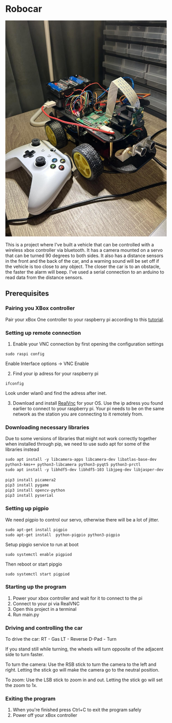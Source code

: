 # Robocar
![Alt text](Images/robocar.jpg)

This is a project where I've built
a vehicle that can be controlled with a wireless xbox controller via bluetooth.
It has a camera mounted on a servo that can be turned 90 degrees to both sides.
It also has a distance sensors in the front and the back of the car, and a warning sound will
be set off if the vehicle is too close to any object. The closer the car is 
to an obstacle, the faster the alarm will beep. I've used a serial connection to an arduino
to read data from the distance sensors.

## Prerequisites

### Pairing you XBox controller
Pair your xBox One controller to your raspberry pi according to this [tutorial](https://docs.github.com/en/get-started/writing-on-github/getting-started-with-writing-and-formatting-on-github/basic-writing-and-formatting-syntax).

### Setting up remote connection
1. Enable your VNC connection by first opening the configuration settings
```
sudo raspi config
```
Enable Interface options -> VNC Enable

2. Find your ip adress for your raspberry pi
```
ifconfig
```
Look under wlan0 and find the adress after inet.

3. Download and install [RealVnc](https://www.realvnc.com/en/connect/download/combined/) for your OS.
Use the ip adress you found earlier to connect to your raspberry pi. Your pi needs to
be on the same network as the station you are connecting to it remotely from.

### Downloading necessary libraries
Due to some versions of libraries that might not work
correctly together when installed through pip, we need to use
sudo apt for some of the libraries instead 

```
sudo apt install -y libcamera-apps libcamera-dev libatlas-base-dev python3-kms++ python3-libcamera python3-pyqt5 python3-prctl
sudo apt install -y libhdf5-dev libhdf5-103 libjpeg-dev libjasper-dev

pip3 install picamera2
pip3 install pygame
pip3 install opencv-python
pip3 install pyserial
```

### Setting up pigpio
We need pigpio to control our servo, otherwise
there will be a lot of jitter.
```
sudo apt-get install pigpio 
sudo apt-get install  python-pigpio python3-pigpio
```

Setup pipgio service to run at boot
```
sudo systemctl enable pigpiod
```

Then reboot or start pipgio
```
sudo systemctl start pigpiod
```

### Starting up the program
1. Power your xbox controller and wait for it to connect to the pi
2. Connect to your pi via RealVNC
3. Open this project in a terminal 
4. Run main.py

### Driving and controlling the car
To drive the car:
RT - Gas
LT - Reverse
D-Pad - Turn

If you stand still while turning, the wheels will turn opposite of the
adjacent side to turn faster.

To turn the camera:
Use the RSB stick to turn the camera to the left and right. Letting the stick
go will make the camera go to the neutral position.

To zoom:
Use the LSB stick to zoom in and out. Letting the stick go will set the zoom to
1x.

### Exiting the program
1. When you're finished press Ctrl+C to exit the program safely
2. Power off your xBox controller







